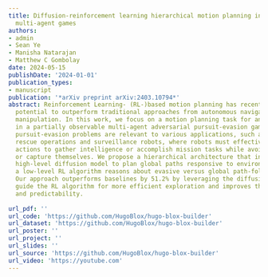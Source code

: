 ```yaml
---
title: Diffusion-reinforcement learning hierarchical motion planning in adversarial
  multi-agent games
authors:
- admin
- Sean Ye
- Manisha Natarajan
- Matthew C Gombolay
date: 2024-05-15
publishDate: '2024-01-01'
publication_types:
- manuscript
publication: '*arXiv preprint arXiv:2403.10794*'
abstract: Reinforcement Learning- (RL-)based motion planning has recently shown the
  potential to outperform traditional approaches from autonomous navigation to robot
  manipulation. In this work, we focus on a motion planning task for an evasive target
  in a partially observable multi-agent adversarial pursuit-evasion games (PEG). These
  pursuit-evasion problems are relevant to various applications, such as search and
  rescue operations and surveillance robots, where robots must effectively plan their
  actions to gather intelligence or accomplish mission tasks while avoiding detection
  or capture themselves. We propose a hierarchical architecture that integrates a
  high-level diffusion model to plan global paths responsive to environment data while
  a low-level RL algorithm reasons about evasive versus global path-following behavior.
  Our approach outperforms baselines by 51.2% by leveraging the diffusion model to
  guide the RL algorithm for more efficient exploration and improves the explanability
  and predictability.
  
url_pdf: ''
url_code: 'https://github.com/HugoBlox/hugo-blox-builder'
url_dataset: 'https://github.com/HugoBlox/hugo-blox-builder'
url_poster: ''
url_project: ''
url_slides: ''
url_source: 'https://github.com/HugoBlox/hugo-blox-builder'
url_video: 'https://youtube.com'
---
```

